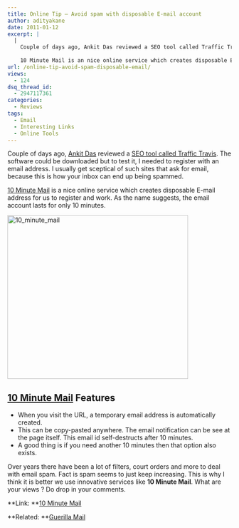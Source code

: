 ```yaml
---
title: Online Tip – Avoid spam with disposable E-mail account
author: adityakane
date: 2011-01-12
excerpt: |
  |
    Couple of days ago, Ankit Das reviewed a SEO tool called Traffic Travis. The software could be downloaded but to test it, I needed to register with an email address. I usually get sceptical of such sites that ask for email, because this is how your inbox can end up being spammed.
    
    10 Minute Mail is an nice online service which creates disposable E-mail address for us to register and work. As the name suggests, the email account lasts for only 10 minutes.
url: /online-tip-avoid-spam-disposable-email/
views:
  - 124
dsq_thread_id:
  - 2947117361
categories:
  - Reviews
tags:
  - Email
  - Interesting Links
  - Online Tools
---
```

Couple of days ago, [Ankit Das][1] reviewed a [SEO tool called Traffic Travis][2]. The software could be downloaded but to test it, I needed to register with an email address. I usually get sceptical of such sites that ask for email, because this is how your inbox can end up being spammed.

<a href="http://10minutemail.com/" onclick="_gaq.push(['_trackEvent', 'outbound-article', 'http://10minutemail.com/', '10 Minute Mail']);" >10 Minute Mail</a> is a nice online service which creates disposable E-mail address for us to register and work. As the name suggests, the email account lasts for only 10 minutes.

[<img style="background-image: none; padding-left: 0px; padding-right: 0px; display: inline; padding-top: 0px; border: 0px;" title="10_minute_mail" src="http://cdn.devilsworkshop.org/files/2011/01/10_minute_mail_thumb.png" border="0" alt="10_minute_mail" width="406" height="367" />][3]

## <a href="http://10minutemail.com/" onclick="_gaq.push(['_trackEvent', 'outbound-article', 'http://10minutemail.com/', '10 Minute Mail']);" >10 Minute Mail</a> Features

  * When you visit the URL, a temporary email address is automatically created.
  * This can be copy-pasted anywhere. The email notification can be see at the page itself. This email id self-destructs after 10 minutes.
  * A good thing is if you need another 10 minutes then that option also exists.

Over years there have been a lot of filters, court orders and more to deal with email spam. Fact is spam seems to just keep increasing. This is why I think it is better we use innovative services like **10 Minute Mail**. What are your views ? Do drop in your comments.

**Link: **<a href="http://10minutemail.com" onclick="_gaq.push(['_trackEvent', 'outbound-article', 'http://10minutemail.com', '10 Minute Mail']);" >10 Minute Mail</a>

**Related: **[Guerilla Mail][4]

 [1]: http://devilsworkshop.org/author/ankitdas123/
 [2]: http://devilsworkshop.org/traffic-travis-seo-tool-discover-profitable-keywords/
 [3]: http://cdn.devilsworkshop.org/files/2011/01/10_minute_mail.png
 [4]: http://devilsworkshop.org/email-address-which-is-gone-in-60-minutes/
